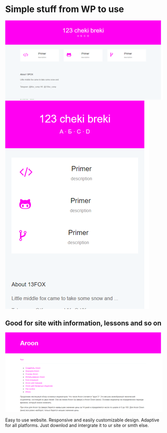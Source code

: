 # Simple stuff from WP to use
![For PC](https://github.com/mrpvb-pvbk/adv-site-base-stuff/blob/master/scr_pc.png?raw=true)
![For Mobile](https://github.com/mrpvb-pvbk/adv-site-base-stuff/blob/master/scr_portrait.png?raw=true)
## Good for site with information, lessons and so on
![Example info page](https://github.com/mrpvb-pvbk/adv-site-base-stuff/blob/master/scr2.png?raw=true)

Easy to use website.
Responsive and easily customizable design. Adaptive for all platforms.
Just downlod and intergrate it to ur site or smth else.
